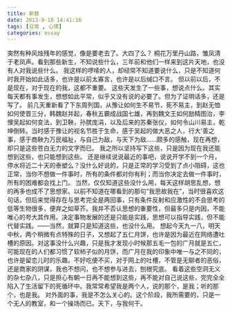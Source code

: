 ```yaml
---
title: 新替 
date: 2013-9-18 14:41:16
tags: [日常 , 心情]
categories: essay
---
```

 突然有种风烛残年的感觉，像是要老去了。大四了么？<!--more-->
    桐花万里丹山路，雏凤清于老凤声。看到那些新生，不知说些什么，三年前和他们一样来到这片天地，也没有人对我说些什么。
    我这样的啰嗦的人，却经常不知道要说什么，只是不知道何时我开始如此话多，也许是以前太寡言，也许是以后缄口不言。
    但以前以后，不是现在，对于现在的我，这都不重要。
    这些天发生了一些事，想说点什么。其实每天都有事发生，想想如此平常，似乎又没有说的必要了。但为了证明话多，还是写了。
前几天重新看了下东周列国，从豫让如何生不易节，死不易主，到赵无恤如何使晋三分，韩魏赵并起，春秋五霸成战国七雄，再到魏文王如何励精图治，李悝吴起如何变法，到卫鞅，孙膑庞涓，以及后来的苏秦张仪，如何令山川易主，乾坤倒转。当时感于豫让的视名节胜于生命，感于吴起的做大恶之人，行大'善之事，感于商鞅为万民福祉，与自己为敌，与天下为敌……颇多的感触，现在再想，却只是这些苍白无力的文字而已。
    我之所以坚持写下这些，只是因为现在我还能想到这些，也只能想到这些。
    还是继续说说最近的事吧，说说开学不到一个月，停水将近二十天的泰塑么？没什么好说的，只是正常的学习受到了点小阻碍，这也正常，当你不想做一件事时，所有的条件都对你有利；而当你决定去做一件事时，所有的困难都会找上门。
    当然，仅仅知道这些没什么用，每天这样胡思乱想，想的再多也成不了思想家。以前不知道在哪看到的那句“我思故我在”，当时很喜欢这句话，但后来觉得存在与思考完全是两回事，只有条件反射和应激性的不会思考的低等生物很多，便弃之如草芥。我并不否认思想的重要性，但最多只是内因，不能唯心的夸大其作用。决定事物发展的还是只能是实践，思想可以指导实践，但不能代替实践。——当然，就算只是知道这些，也没什么用。
    想起今天九一八，明天中秋，两个稍微有点特殊的日子，又想起了五仁月饼，也许是因为最近在网络遭吐槽的原因。对这事没什么兴趣，只是我才发现小时候那五毛一包的广月就是五仁，可能现在的人们都习惯了软柿子似的月饼，而广月在我的印象中唯一与之不同的，也许是留恋儿时的乐趣。不好吃便不买，对于网上的吐槽，不管是无聊者的恶俗，还是商家的阴谋，我也不想问，也不想参与进去，刨根究底。
    看着这些空洞无义的杂七杂八，只是担心有朝一日再不能想到这些，再不能对自己说这些，完完全全陷入了生活留下的死循环中。我常常希望我是两个人，说的那个，是我；听的那个，也是我。
    对外面的事，我是不怎么关心的。这个阶段，我所需要的，只是一个无人的教室，和一个操场而已。天下，与我何干。